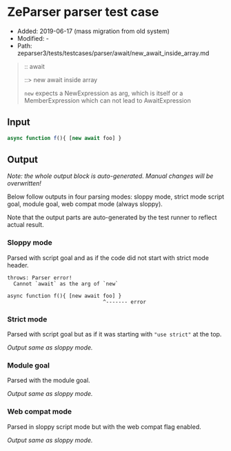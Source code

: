 # ZeParser parser test case

- Added: 2019-06-17 (mass migration from old system)
- Modified: -
- Path: zeparser3/tests/testcases/parser/await/new_await_inside_array.md

> :: await
>
> ::> new await inside array
>
> `new` expects a NewExpression as arg, which is itself or a MemberExpression which can not lead to AwaitExpression

## Input

`````js
async function f(){ [new await foo] }
`````

## Output

_Note: the whole output block is auto-generated. Manual changes will be overwritten!_

Below follow outputs in four parsing modes: sloppy mode, strict mode script goal, module goal, web compat mode (always sloppy).

Note that the output parts are auto-generated by the test runner to reflect actual result.

### Sloppy mode

Parsed with script goal and as if the code did not start with strict mode header.

`````
throws: Parser error!
  Cannot `await` as the arg of `new`

async function f(){ [new await foo] }
                               ^------- error
`````

### Strict mode

Parsed with script goal but as if it was starting with `"use strict"` at the top.

_Output same as sloppy mode._

### Module goal

Parsed with the module goal.

_Output same as sloppy mode._

### Web compat mode

Parsed in sloppy script mode but with the web compat flag enabled.

_Output same as sloppy mode._
